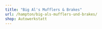 ```yaml
---
title: "Big Al's Mufflers & Brakes"
url: /hampton/big-als-mufflers-und-brakes/
shop: Autowerkstatt
---
```

